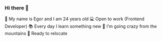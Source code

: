 ### Hi there 👋


👋 My name is Egor and I am 24 years old
💻 Open to work (Frontend Developer)
📚 Every day I learn something new
🌄 I'm going crazy from the mountains
🚗 Ready to relocate

<!--
**egorii87/egorii87** is a ✨ _special_ ✨ repository because its `README.md` (this file) appears on your GitHub profile.

Here are some ideas to get you started:

- 🔭 I’m currently working on ...
- 🌱 I’m currently learning ...
- 👯 I’m looking to collaborate on ...
- 🤔 I’m looking for help with ...
- 💬 Ask me about ...
- 📫 How to reach me: ...
- 😄 Pronouns: ...
- ⚡ Fun fact: ...
-->
